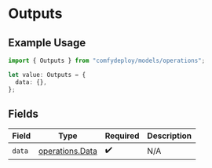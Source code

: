 # Outputs

## Example Usage

```typescript
import { Outputs } from "comfydeploy/models/operations";

let value: Outputs = {
  data: {},
};
```

## Fields

| Field                                              | Type                                               | Required                                           | Description                                        |
| -------------------------------------------------- | -------------------------------------------------- | -------------------------------------------------- | -------------------------------------------------- |
| `data`                                             | [operations.Data](../../models/operations/data.md) | :heavy_check_mark:                                 | N/A                                                |